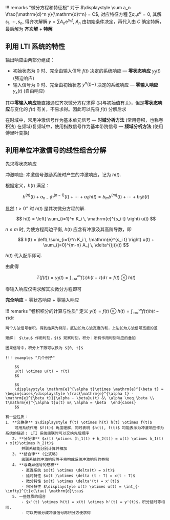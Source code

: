 

!!! remarks "微分方程和特征根"
    对于 $\displaystyle \sum a_n \frac{\mathrm{d}^n y}{\mathrm{d}t^n} = C$, 对应特征方程 $\displaystyle \sum a_ns^n = 0$, 其解 $s_1, \cdots, s_n$, 得齐次解解 $\displaystyle y = \sum A_n \mathrm{e}^{s_n t}$, $A_n$ 由初始条件决定，再代入由 $C$ 确定特解，最后解为 **齐次解** + **特解**

## 利用 LTI 系统的特性

输出响应由两部分组成：  
- 初始状态为 0 时、完全由输入信号 $f(t)$ 决定的系统响应 — **零状态响应** $y_f(t)$ (强迫响应)  
- 输入信号为 0 时、完全由初始状态 $y^{n}(0-)$ 决定的系统响应 — **零输入响应** $y_x(t)$ (自由响应)  

其中**零输入响应**能直接通过齐次微分方程求得 (只与初始值有关)，但是**零状态响应**与变化的 $f(t)$ 有关，不易求得。因此可以先将 $f(t)$ 分解后求

在时域中，常用冲激信号作为基本单元信号 — **时域分析方法** (常用卷积，也称卷积法)
在频域/复频域中，使用指数信号作为基本带院信号 — **频域分析方法** (使用傅里叶变换)

## 利用单位冲激信号的线性组合分解

先求零状态响应

冲激响应: 冲激信号激励系统时产生的冲激响应，记为 $h(t)$.

根据定义，$h(t)$ 满足：

$$
h^{(n)}(t) + a_{n - 1}h^{(n - 1)}(t) + \cdots + a_0h(t) = b_m\delta^{(m)}(t) + \cdots + b_0\delta(t)
$$

显然 $t > 0^+$ 时 $h(t)$ 是其次微分方程的解.

$$
h(t) = \left( \sum_{i=1}^n K_i \, \mathrm{e}^{s_i t} \right) u(t)
$$

$n \leq m$ 时, 为使方程两边平衡, $h(t)$ 应含有冲激及其高阶导数，即

$$
h(t) = \left( \sum_{i=1}^n K_i \, \mathrm{e}^{s_i t} \right) u(t) + \sum_{j=0}^{m-n} A_j \, \delta^{(j)}(t)
$$

$h(t)$ 代入配平即可.

由此得

$$
T(f(t)) = y_f(t) = \int_{-\infty}^{\infty}f(\tau)h(t - \tau)\mathrm{d} \tau = f(t) \otimes h(t)
$$

零输入响应仅需求解其次微分方程即可

**完全响应** = 零状态响应 + 零输入响应

!!! remarks "卷积积分的计算与性质"
    定义 $\displaystyle y(t) = f(t) \otimes h(t) = \int_{-\infty}^{\infty}f(\tau)h(t - \tau) \mathrm{d} \tau$
    
    两个方波信号卷积，得到结果为梯形，底边长为方波宽度的和，上边长为方波信号宽度的差
    
    理解： $\tau$ 作用时刻，$t$ 观察时刻，积分：所有作用时刻响应的叠加
    
    因果信号中，积分上下限可以换为 $[0, t]$
    
    !!! examples "几个例子"

        $$
        u(t) \otimes u(t) = r(t)
        $$  

        $$
        \displaystyle \mathrm{e}^{\alpha t}\otimes \mathrm{e}^{\beta t} = \begin{cases}\displaystyle \frac{\mathrm{e}^{\alpha t} - \mathrm{e}^{\beta t}}{\alpha - \beta}u(t) &\ \alpha \neq \beta \\ t\mathrm{e}^{\alpha t}u(t) &\ \alpha = \beta  \end{cases}
        $$
    
    有一些性质：  
    1. **交换律** $\displaystyle f(t) \otimes h(t) h(t) \otimes f(t)$
        可用系统作用 $f(t)$ 角度理解，同时表明 $h(t), f(t)$ 均能表示为冲激响应作为系统的描述； LTI 系统级联时可以交换先后顺序    
       2. **分配律** $x(t) \otimes (h_1(t) + h_2(t)) = x(t) \otimes h_1(t) + x(t)\otimes h_2(t)$  
           并联系统能分别计算并相加  
       3. **结合律** (公式略)
           级联系统的冲激响应等于格构成系统冲激响应的卷积  
       4. **与奇异信号的卷积**  
           - 直连系统 $x(t) \otimes \delta(t) = x(t)$  
           - 延时特性 $x(t )\otimes \delta (t - T) = x(t - T)$    
           - 微分特性 $x(t) \otimes \delta'(t) = x'(t)$  
           - 积分特性 $\displaystyle x(t) \otimes u(t) = \int_{-\infty}^{t}x(\tau) \mathrm{d}\tau$  
       5. 一些性质的组合
           - $x'(t) \otimes h(t) = x(t) \otimes h'(t) = y'(t)$，积分延时等相同.
           - 可以先微分成冲激信号再积分方便求得